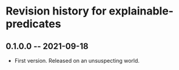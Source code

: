 # Revision history for explainable-predicates

## 0.1.0.0 -- 2021-09-18

* First version. Released on an unsuspecting world.
